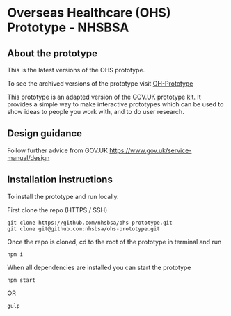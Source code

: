 # Overseas Healthcare (OHS) Prototype - NHSBSA


## About the prototype

This is the latest versions of the OHS prototype. 

To see the archived versions of the prototype visit [OH-Prototype](https://oh-prototype.herokuapp.com/)

This prototype is an adapted version of the GOV.UK prototype kit. It provides a simple way to make interactive prototypes which can be used to show ideas to people you work with, and to do user research.

## Design guidance

Follow further advice from GOV.UK
https://www.gov.uk/service-manual/design

## Installation instructions

To install the prototype and run locally.

First clone the repo (HTTPS / SSH)
```
git clone https://github.com/nhsbsa/ohs-prototype.git
git clone git@github.com:nhsbsa/ohs-prototype.git
```

Once the repo is cloned, cd to the root of the prototype in terminal and run
```
npm i
```

When all dependencies are installed you can start the prototype
```
npm start
```
OR
```
gulp
```


